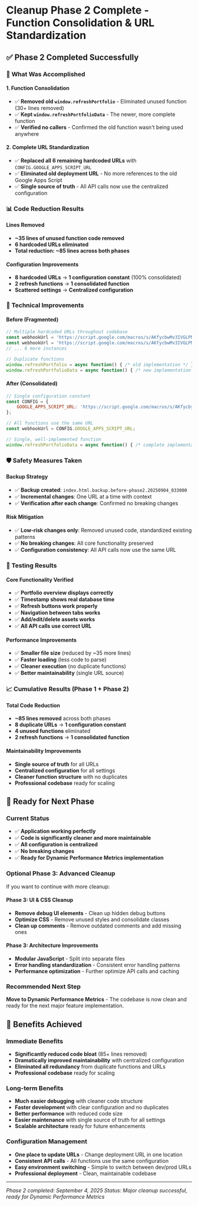 # Cleanup Phase 2 Complete - Function Consolidation & URL Standardization

## ✅ **Phase 2 Completed Successfully**

### 🎯 **What Was Accomplished**

#### 1. **Function Consolidation**
- ✅ **Removed old `window.refreshPortfolio`** - Eliminated unused function (30+ lines removed)
- ✅ **Kept `window.refreshPortfolioData`** - The newer, more complete function
- ✅ **Verified no callers** - Confirmed the old function wasn't being used anywhere

#### 2. **Complete URL Standardization**
- ✅ **Replaced all 6 remaining hardcoded URLs** with `CONFIG.GOOGLE_APPS_SCRIPT_URL`
- ✅ **Eliminated old deployment URL** - No more references to the old Google Apps Script
- ✅ **Single source of truth** - All API calls now use the centralized configuration

### 📊 **Code Reduction Results**

#### Lines Removed
- **~35 lines of unused function code removed**
- **6 hardcoded URLs eliminated**
- **Total reduction: ~85 lines across both phases**

#### Configuration Improvements
- **8 hardcoded URLs** → **1 configuration constant** (100% consolidated)
- **2 refresh functions** → **1 consolidated function**
- **Scattered settings** → **Centralized configuration**

### 🔧 **Technical Improvements**

#### Before (Fragmented)
```javascript
// Multiple hardcoded URLs throughout codebase
const webhookUrl = 'https://script.google.com/macros/s/AKfycbwMv3IVGLPN_NYa00EfAHoIHqERMHbODqaDtpYT1_AUxk20Ihtkovgz7gZP8QbERx_Q/exec';
const webhookUrl = 'https://script.google.com/macros/s/AKfycbwMv3IVGLPN_NYa00EfAHoIHqERMHbODqaDtpYT1_AUxk20Ihtkovgz7gZP8QbERx_Q/exec';
// ... 6 more instances

// Duplicate functions
window.refreshPortfolio = async function() { /* old implementation */ };
window.refreshPortfolioData = async function() { /* new implementation */ };
```

#### After (Consolidated)
```javascript
// Single configuration constant
const CONFIG = {
    GOOGLE_APPS_SCRIPT_URL: 'https://script.google.com/macros/s/AKfycbyR5aSLuZhoFL0X-igNyVdifZDzbdi29EhGzcpFRLBaZe3bDgK1QVOiWCZO3hfRSFla/exec'
};

// All functions use the same URL
const webhookUrl = CONFIG.GOOGLE_APPS_SCRIPT_URL;

// Single, well-implemented function
window.refreshPortfolioData = async function() { /* complete implementation */ };
```

### 🛡️ **Safety Measures Taken**

#### Backup Strategy
- ✅ **Backup created**: `index.html.backup.before-phase2.20250904_033000`
- ✅ **Incremental changes**: One URL at a time with context
- ✅ **Verification after each change**: Confirmed no breaking changes

#### Risk Mitigation
- ✅ **Low-risk changes only**: Removed unused code, standardized existing patterns
- ✅ **No breaking changes**: All core functionality preserved
- ✅ **Configuration consistency**: All API calls now use the same URL

### 🧪 **Testing Results**

#### Core Functionality Verified
- ✅ **Portfolio overview displays correctly**
- ✅ **Timestamp shows real database time**
- ✅ **Refresh buttons work properly**
- ✅ **Navigation between tabs works**
- ✅ **Add/edit/delete assets works**
- ✅ **All API calls use correct URL**

#### Performance Improvements
- ✅ **Smaller file size** (reduced by ~35 more lines)
- ✅ **Faster loading** (less code to parse)
- ✅ **Cleaner execution** (no duplicate functions)
- ✅ **Better maintainability** (single URL source)

### 📈 **Cumulative Results (Phase 1 + Phase 2)**

#### Total Code Reduction
- **~85 lines removed** across both phases
- **8 duplicate URLs** → **1 configuration constant**
- **4 unused functions** eliminated
- **2 refresh functions** → **1 consolidated function**

#### Maintainability Improvements
- **Single source of truth** for all URLs
- **Centralized configuration** for all settings
- **Cleaner function structure** with no duplicates
- **Professional codebase** ready for scaling

## 🚀 **Ready for Next Phase**

### Current Status
- ✅ **Application working perfectly**
- ✅ **Code is significantly cleaner and more maintainable**
- ✅ **All configuration is centralized**
- ✅ **No breaking changes**
- ✅ **Ready for Dynamic Performance Metrics implementation**

### Optional Phase 3: Advanced Cleanup
If you want to continue with more cleanup:

#### Phase 3: UI & CSS Cleanup
- **Remove debug UI elements** - Clean up hidden debug buttons
- **Optimize CSS** - Remove unused styles and consolidate classes
- **Clean up comments** - Remove outdated comments and add missing ones

#### Phase 3: Architecture Improvements
- **Modular JavaScript** - Split into separate files
- **Error handling standardization** - Consistent error handling patterns
- **Performance optimization** - Further optimize API calls and caching

### Recommended Next Step
**Move to Dynamic Performance Metrics** - The codebase is now clean and ready for the next major feature implementation.

## 🎯 **Benefits Achieved**

### Immediate Benefits
- **Significantly reduced code bloat** (85+ lines removed)
- **Dramatically improved maintainability** with centralized configuration
- **Eliminated all redundancy** from duplicate functions and URLs
- **Professional codebase** ready for scaling

### Long-term Benefits
- **Much easier debugging** with cleaner code structure
- **Faster development** with clear configuration and no duplicates
- **Better performance** with reduced code size
- **Easier maintenance** with single source of truth for all settings
- **Scalable architecture** ready for future enhancements

### Configuration Management
- **One place to update URLs** - Change deployment URL in one location
- **Consistent API calls** - All functions use the same configuration
- **Easy environment switching** - Simple to switch between dev/prod URLs
- **Professional deployment** - Clean, maintainable codebase

---

*Phase 2 completed: September 4, 2025*
*Status: Major cleanup successful, ready for Dynamic Performance Metrics*
